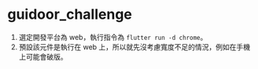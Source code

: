 # guidoor_challenge

1. 選定開發平台為 web，執行指令為 `flutter run -d chrome`。
2. 預設該元件是執行在 web 上，所以就先沒考慮寬度不足的情況，例如在手機上可能會破版。